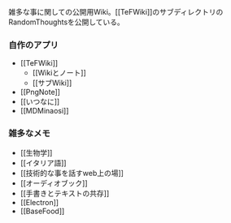 雑多な事に関しての公開用Wiki。[[TeFWiki]]のサブディレクトリのRandomThoughtsを公開している。

### 自作のアプリ

- [[TeFWiki]]
  - [[Wikiとノート]]
  - [[サブWiki]]
- [[PngNote]]
- [[いつなに]]
- [[MDMinaosi]]

### 雑多なメモ

- [[生物学]]
- [[イタリア語]]
- [[技術的な事を話すweb上の場]]
- [[オーディオブック]]
- [[手書きとテキストの共存]]
- [[Electron]]
- [[BaseFood]]